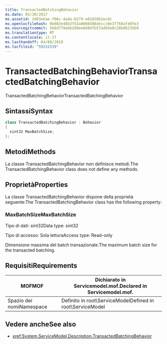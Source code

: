 ```yaml
---
title: TransactedBatchingBehavior
ms.date: 03/30/2017
ms.assetid: 2d03e6ae-f06c-4ada-b279-e01838b2ecdc
ms.openlocfilehash: 0b083e46b3f53a0080308deccc0e37768af40fe3
ms.sourcegitcommit: 5b6d778ebb269ee6684fb57ad69a8c28b06235b9
ms.translationtype: MT
ms.contentlocale: it-IT
ms.lasthandoff: 04/08/2019
ms.locfileid: "59231539"
---
```

# <a name="transactedbatchingbehavior"></a><span data-ttu-id="ea394-102">TransactedBatchingBehavior</span><span class="sxs-lookup"><span data-stu-id="ea394-102">TransactedBatchingBehavior</span></span>
<span data-ttu-id="ea394-103">TransactedBatchingBehavior</span><span class="sxs-lookup"><span data-stu-id="ea394-103">TransactedBatchingBehavior</span></span>  
  
## <a name="syntax"></a><span data-ttu-id="ea394-104">Sintassi</span><span class="sxs-lookup"><span data-stu-id="ea394-104">Syntax</span></span>  
  
```csharp
class TransactedBatchingBehavior : Behavior  
{  
  sint32 MaxBatchSize;  
};  
```  
  
## <a name="methods"></a><span data-ttu-id="ea394-105">Metodi</span><span class="sxs-lookup"><span data-stu-id="ea394-105">Methods</span></span>  
 <span data-ttu-id="ea394-106">La classe TransactedBatchingBehavior non definisce metodi.</span><span class="sxs-lookup"><span data-stu-id="ea394-106">The TransactedBatchingBehavior class does not define any methods.</span></span>  
  
## <a name="properties"></a><span data-ttu-id="ea394-107">Proprietà</span><span class="sxs-lookup"><span data-stu-id="ea394-107">Properties</span></span>  
 <span data-ttu-id="ea394-108">La classe TransactedBatchingBehavior dispone della proprietà seguente:</span><span class="sxs-lookup"><span data-stu-id="ea394-108">The TransactedBatchingBehavior class has the following property:</span></span>  
  
### <a name="maxbatchsize"></a><span data-ttu-id="ea394-109">MaxBatchSize</span><span class="sxs-lookup"><span data-stu-id="ea394-109">MaxBatchSize</span></span>  
 <span data-ttu-id="ea394-110">Tipo di dati: sint32</span><span class="sxs-lookup"><span data-stu-id="ea394-110">Data type: sint32</span></span>  
  
 <span data-ttu-id="ea394-111">Tipo di accesso: Sola lettura</span><span class="sxs-lookup"><span data-stu-id="ea394-111">Access type: Read-only</span></span>  
  
 <span data-ttu-id="ea394-112">Dimensione massima del batch transazionale.</span><span class="sxs-lookup"><span data-stu-id="ea394-112">The maximum batch size for the transacted batching.</span></span>  
  
## <a name="requirements"></a><span data-ttu-id="ea394-113">Requisiti</span><span class="sxs-lookup"><span data-stu-id="ea394-113">Requirements</span></span>  
  
|<span data-ttu-id="ea394-114">MOF</span><span class="sxs-lookup"><span data-stu-id="ea394-114">MOF</span></span>|<span data-ttu-id="ea394-115">Dichiarato in Servicemodel.mof.</span><span class="sxs-lookup"><span data-stu-id="ea394-115">Declared in Servicemodel.mof.</span></span>|  
|---------|-----------------------------------|  
|<span data-ttu-id="ea394-116">Spazio dei nomi</span><span class="sxs-lookup"><span data-stu-id="ea394-116">Namespace</span></span>|<span data-ttu-id="ea394-117">Definito in root\ServiceModel</span><span class="sxs-lookup"><span data-stu-id="ea394-117">Defined in root\ServiceModel</span></span>|  
  
## <a name="see-also"></a><span data-ttu-id="ea394-118">Vedere anche</span><span class="sxs-lookup"><span data-stu-id="ea394-118">See also</span></span>

- <xref:System.ServiceModel.Description.TransactedBatchingBehavior>
